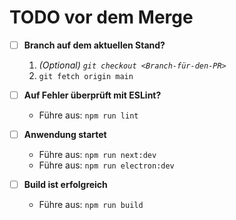 # TODO vor dem Merge

- [ ] **Branch auf dem aktuellen Stand?**
    1. *(Optional) `git checkout <Branch-für-den-PR>`*
    2. `git fetch origin main`

- [ ] **Auf Fehler überprüft mit ESLint?**
    - Führe aus: `npm run lint`

- [ ] **Anwendung startet**
    - Führe aus: `npm run next:dev`
    - Führe aus: `npm run electron:dev`

- [ ] **Build ist erfolgreich**
    - Führe aus: `npm run build`